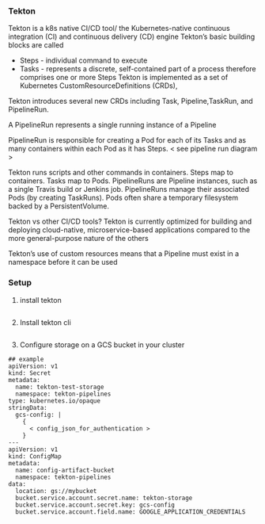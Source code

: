 ### Tekton

Tekton is a k8s native CI/CD tool/ the Kubernetes-native continuous integration (CI) and
continuous delivery (CD) engine
Tekton’s basic building blocks are called
 - Steps -  individual command to execute
 - Tasks - represents a discrete, self-contained part of a process therefore comprises one or more Steps
Tekton is implemented as a set of Kubernetes CustomResourceDefinitions (CRDs),

Tekton introduces several new CRDs including Task, Pipeline,TaskRun, and PipelineRun.

A PipelineRun represents a single running instance of a Pipeline

PipelineRun is responsible for creating a Pod for each of its Tasks and as many containers within each Pod as
it has Steps. < see pipeline run diagram >


Tekton runs scripts and other commands in containers.
Steps map to containers.
Tasks map to Pods.
PipelineRuns are Pipeline instances, such as a single Travis build or Jenkins job.
PipelineRuns manage their associated Pods (by creating TaskRuns).
Pods often share a temporary filesystem backed by a PersistentVolume.

Tekton vs other CI/CD tools? Tekton is currently optimized for building and deploying cloud-native, microservice-based
applications compared to the more general-purpose nature of the others

Tekton’s use of custom resources means that a Pipeline must exist in a namespace before it can be used

### Setup
1. install tekton
```kubectl apply --filename https://storage.googleapis.com/tekton-releases/pipeline/latest/release.yaml
```
2. Install tekton cli

```brew install tektoncd-cli
```
3. Configure storage on a GCS bucket in your cluster
```
## example
apiVersion: v1
kind: Secret
metadata:
  name: tekton-test-storage
  namespace: tekton-pipelines
type: kubernetes.io/opaque
stringData:
  gcs-config: |
    {
      < config_json_for_authentication >
    }
---
apiVersion: v1
kind: ConfigMap
metadata:
  name: config-artifact-bucket
  namespace: tekton-pipelines
data:
  location: gs://mybucket
  bucket.service.account.secret.name: tekton-storage
  bucket.service.account.secret.key: gcs-config
  bucket.service.account.field.name: GOOGLE_APPLICATION_CREDENTIALS
```
